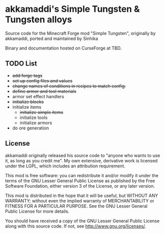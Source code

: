 # akkamaddi's Simple Tungsten & Tungsten alloys

Source code for the Minecraft Forge mod "Simple Tungsten", originally by akkamaddi, ported and maintained by Sinhika

Binary and documentation hosted on CurseForge at TBD.

TODO List
---------
- <s>add forge tags</s>  
- <s>set up config files and values</s>  
- <s>change names of conditions in recipes to match config.</s>  
- <s>define armor and tool materials</s>  
- armor set effect handlers  
- <s>initialize blocks</s>  
- initialize items  
	* <s>initialize simple items</s>  
   	* initialize tools  
   	* initialize armors  
- do ore generation  

License
-------

akkamaddi originally released his source code to "anyone who wants to use it, as long as you credit me". My own extensive, derivative work is licensed under the LGPL, which includes an attribution
requirement.

This mod is free software: you can redistribute it and/or modify it under the
terms of the GNU Lesser General Public License as published by the Free
Software Foundation, either version 3 of the License, or any later version.

This mod is distributed in the hope that it will be useful, but WITHOUT ANY
WARRANTY; without even the implied warranty of MERCHANTABILITY or FITNESS FOR A
PARTICULAR PURPOSE.  See the GNU Lesser General Public License for more
details.

You should have received a copy of the GNU Lesser General Public License along
with this source code.  If not, see <http://www.gnu.org/licenses/>.
